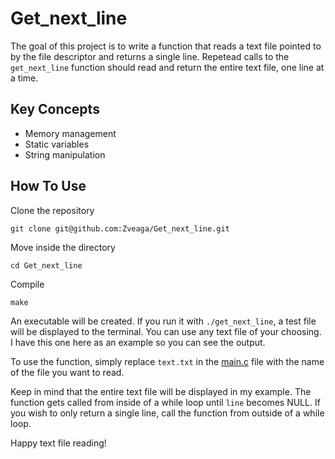 # Get_next_line

The goal of this project is to write a function that reads a text file pointed to by the file descriptor and returns a single line. Repetead calls to the `get_next_line` function should read and return the entire text file, one line at a time.

## Key Concepts
- Memory management
- Static variables
- String manipulation

## How To Use
Clone the repository
```
git clone git@github.com:Zveaga/Get_next_line.git
```
Move inside the directory
```
cd Get_next_line
```
Compile
```
make
```
An executable will be created. If you run it with `./get_next_line`, a test file will be displayed to the terminal. You can use any text file of your choosing. I have this one here as an example so you can see the output.

To use the function, simply replace `text.txt` in the [main.c](https://github.com/Zveaga/Get_next_line/blob/master/main.c) file with the name of the file you want to read. 

Keep in mind that the entire text file will be displayed in my example. The function gets called from inside of a while loop until `line` becomes NULL. If you wish to only return a single line, call the function from outside of a while loop.

Happy text file reading!
